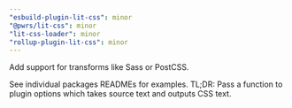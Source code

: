 ```yaml
---
"esbuild-plugin-lit-css": minor
"@pwrs/lit-css": minor
"lit-css-loader": minor
"rollup-plugin-lit-css": minor
---
```


Add support for transforms like Sass or PostCSS.

See individual packages READMEs for examples.
TL;DR: Pass a function to plugin options which takes source text and outputs CSS text.
